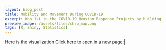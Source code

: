 ```yaml
---
layout: blog_post
title: Mobility and Movement During COVID-19
excerpt: Won 1st in the COVID-19 Houston Response Projects by building an R Shiny webapp analyzing cellphone mobility data during the epidemic and its connection to policy.
preview_image: /assets/files/chrp_map.png
tags: [R, Shiny, Statistics]
---
```



Here is the visualization [Click here to open in a new page](https://kyranadams.shinyapps.io/covid-mobility/):
<object type="text/html" data="https://kyranadams.shinyapps.io/covid-mobility//" 
    width="800px" height="800px" style="overflow:auto;border:1px ridge black">
</object>